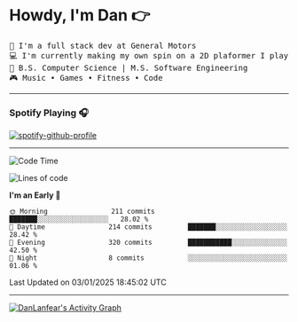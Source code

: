 # Howdy, I'm Dan 👉
<pre align="left">
💼 I'm a full stack dev at General Motors
💻 I'm currently making my own spin on a 2D plaformer I played as a kid
🏫 B.S. Computer Science | M.S. Software Engineering
🎮 Music • Games • Fitness • Code
</pre>
---  
### Spotify Playing 🎧
[![spotify-github-profile](https://spotify-github-profile.kittinanx.com/api/view?uid=qsp32yzgmxnmoh10ezzldu9uh&cover_image=true&theme=novatorem&show_offline=true&background_color=121212&interchange=true&bar_color=53b14f&bar_color_cover=true)](https://spotify-github-profile.kittinanx.com/api/view?uid=qsp32yzgmxnmoh10ezzldu9uh&redirect=true)

---
<!--START_SECTION:waka-->
![Code Time](http://img.shields.io/badge/Code%20Time-55%20mins-blue)

![Lines of code](https://img.shields.io/badge/From%20Hello%20World%20I%27ve%20Written-2.0%20million%20lines%20of%20code-blue)

**I'm an Early 🐤** 

```text
🌞 Morning                211 commits         ███████░░░░░░░░░░░░░░░░░░   28.02 % 
🌆 Daytime                214 commits         ███████░░░░░░░░░░░░░░░░░░   28.42 % 
🌃 Evening                320 commits         ███████████░░░░░░░░░░░░░░   42.50 % 
🌙 Night                  8 commits           ░░░░░░░░░░░░░░░░░░░░░░░░░   01.06 % 
```



 Last Updated on 03/01/2025 18:45:02 UTC
<!--END_SECTION:waka-->
---
<a href="https://github.com/ashutosh00710/github-readme-activity-graph"><img alt="DanLanfear's Activity Graph" src="https://github-readme-activity-graph.vercel.app/graph/?username=danlanfear&bg_color=1F222E&color=F8D866&line=F85D7F&point=FFFFFF&hide_border=true" /></a>


<!--
**DanLanfear/DanLanfear** is a ✨ _special_ ✨ repository because its `README.md` (this file) appears on your GitHub profile.

Here are some ideas to get you started:

- 🔭 I’m currently working on ...
- 🌱 I’m currently learning ...
- 👯 I’m looking to collaborate on ...
- 🤔 I’m looking for help with ...
- 💬 Ask me about ...
- 📫 How to reach me: ...
- 😄 Pronouns: ...
- ⚡ Fun fact: ...
-->
